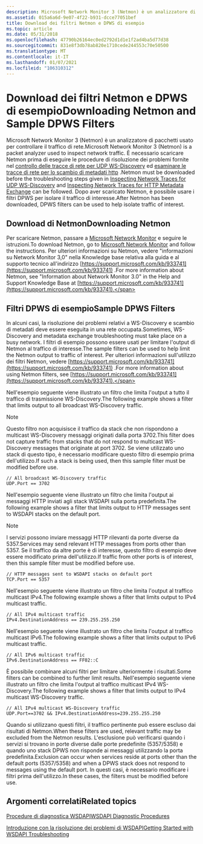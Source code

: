 ```yaml
---
description: Microsoft Network Monitor 3 (Netmon) è un analizzatore di pacchetti usato per controllare il traffico di rete.
ms.assetid: 015a6a6d-9e07-4f22-b931-dcce77051bef
title: Download dei filtri Netmon e DPWS di esempio
ms.topic: article
ms.date: 05/31/2018
ms.openlocfilehash: 47790b26164ec0ed2792d1d1e1f2ad4ba5d77d38
ms.sourcegitcommit: 831e8f3db78ab820e1710cede244553c70e50500
ms.translationtype: MT
ms.contentlocale: it-IT
ms.lasthandoff: 01/07/2021
ms.locfileid: "106310312"
---
```

# <a name="downloading-netmon-and-sample-dpws-filters"></a><span data-ttu-id="d8cca-103">Download dei filtri Netmon e DPWS di esempio</span><span class="sxs-lookup"><span data-stu-id="d8cca-103">Downloading Netmon and Sample DPWS Filters</span></span>

<span data-ttu-id="d8cca-104">Microsoft Network Monitor 3 (Netmon) è un analizzatore di pacchetti usato per controllare il traffico di rete.</span><span class="sxs-lookup"><span data-stu-id="d8cca-104">Microsoft Network Monitor 3 (Netmon) is a packet analyzer used to inspect network traffic.</span></span> <span data-ttu-id="d8cca-105">È necessario scaricare Netmon prima di eseguire le procedure di risoluzione dei problemi fornite nel [controllo delle tracce di rete per UDP WS-Discovery](inspecting-network-traces-for-udp-ws-discovery.md) ed [esaminare le tracce di rete per lo scambio di metadati http](inspecting-network-traces-for-http-metadata-exchange.md) .</span><span class="sxs-lookup"><span data-stu-id="d8cca-105">Netmon must be downloaded before the troubleshooting steps given in [Inspecting Network Traces for UDP WS-Discovery](inspecting-network-traces-for-udp-ws-discovery.md) and [Inspecting Network Traces for HTTP Metadata Exchange](inspecting-network-traces-for-http-metadata-exchange.md) can be followed.</span></span> <span data-ttu-id="d8cca-106">Dopo aver scaricato Netmon, è possibile usare i filtri DPWS per isolare il traffico di interesse.</span><span class="sxs-lookup"><span data-stu-id="d8cca-106">After Netmon has been downloaded, DPWS filters can be used to help isolate traffic of interest.</span></span>

## <a name="downloading-netmon"></a><span data-ttu-id="d8cca-107">Download di Netmon</span><span class="sxs-lookup"><span data-stu-id="d8cca-107">Downloading Netmon</span></span>

<span data-ttu-id="d8cca-108">Per scaricare Netmon, passare a [Microsoft Network Monitor](https://www.microsoft.com/downloads/details.aspx?displaylang=en&FamilyID=983b941d-06cb-4658-b7f6-3088333d062f) e seguire le istruzioni.</span><span class="sxs-lookup"><span data-stu-id="d8cca-108">To download Netmon, go to [Microsoft Network Monitor](https://www.microsoft.com/downloads/details.aspx?displaylang=en&FamilyID=983b941d-06cb-4658-b7f6-3088333d062f) and follow the instructions.</span></span> <span data-ttu-id="d8cca-109">Per ulteriori informazioni su Netmon, vedere "informazioni su Network Monitor 3,0" nella Knowledge base relativa alla guida e al supporto tecnico all'indirizzo [https://support.microsoft.com/kb/933741](https://support.microsoft.com/kb/933741) .</span><span class="sxs-lookup"><span data-stu-id="d8cca-109">For more information about Netmon, see "Information about Network Monitor 3.0" in the Help and Support Knowledge Base at [https://support.microsoft.com/kb/933741](https://support.microsoft.com/kb/933741).</span></span>

## <a name="sample-dpws-filters"></a><span data-ttu-id="d8cca-110">Filtri DPWS di esempio</span><span class="sxs-lookup"><span data-stu-id="d8cca-110">Sample DPWS Filters</span></span>

<span data-ttu-id="d8cca-111">In alcuni casi, la risoluzione dei problemi relativi a WS-Discovery e scambio di metadati deve essere eseguita in una rete occupata.</span><span class="sxs-lookup"><span data-stu-id="d8cca-111">Sometimes, WS-Discovery and metadata exchange troubleshooting must take place on a busy network.</span></span> <span data-ttu-id="d8cca-112">I filtri di esempio possono essere usati per limitare l'output di Netmon al traffico di interesse.</span><span class="sxs-lookup"><span data-stu-id="d8cca-112">The sample filters can be used to help limit the Netmon output to traffic of interest.</span></span> <span data-ttu-id="d8cca-113">Per ulteriori informazioni sull'utilizzo dei filtri Netmon, vedere [https://support.microsoft.com/kb/933741](https://support.microsoft.com/kb/933741) .</span><span class="sxs-lookup"><span data-stu-id="d8cca-113">For more information about using Netmon filters, see [https://support.microsoft.com/kb/933741](https://support.microsoft.com/kb/933741).</span></span>

<span data-ttu-id="d8cca-114">Nell'esempio seguente viene illustrato un filtro che limita l'output a tutto il traffico di trasmissione WS-Discovery.</span><span class="sxs-lookup"><span data-stu-id="d8cca-114">The following example shows a filter that limits output to all broadcast WS-Discovery traffic.</span></span>

> [!Note]  
> <span data-ttu-id="d8cca-115">Questo filtro non acquisisce il traffico da stack che non rispondono a multicast WS-Discovery messaggi originati dalla porta 3702.</span><span class="sxs-lookup"><span data-stu-id="d8cca-115">This filter does not capture traffic from stacks that do not respond to multicast WS-Discovery messages that originate at port 3702.</span></span> <span data-ttu-id="d8cca-116">Se viene utilizzato uno stack di questo tipo, è necessario modificare questo filtro di esempio prima dell'utilizzo.</span><span class="sxs-lookup"><span data-stu-id="d8cca-116">If such a stack is being used, then this sample filter must be modified before use.</span></span>

 

``` syntax
// All broadcast WS-Discovery traffic
UDP.Port == 3702
```

<span data-ttu-id="d8cca-117">Nell'esempio seguente viene illustrato un filtro che limita l'output ai messaggi HTTP inviati agli stack WSDAPI sulla porta predefinita.</span><span class="sxs-lookup"><span data-stu-id="d8cca-117">The following example shows a filter that limits output to HTTP messages sent to WSDAPI stacks on the default port.</span></span>

> [!Note]  
> <span data-ttu-id="d8cca-118">I servizi possono inviare messaggi HTTP rilevanti da porte diverse da 5357.</span><span class="sxs-lookup"><span data-stu-id="d8cca-118">Services may send relevant HTTP messages from ports other than 5357.</span></span> <span data-ttu-id="d8cca-119">Se il traffico da altre porte è di interesse, questo filtro di esempio deve essere modificato prima dell'utilizzo.</span><span class="sxs-lookup"><span data-stu-id="d8cca-119">If traffic from other ports is of interest, then this sample filter must be modified before use.</span></span>

 

``` syntax
// HTTP messages sent to WSDAPI stacks on default port
TCP.Port == 5357
```

<span data-ttu-id="d8cca-120">Nell'esempio seguente viene illustrato un filtro che limita l'output al traffico multicast IPv4.</span><span class="sxs-lookup"><span data-stu-id="d8cca-120">The following example shows a filter that limits output to IPv4 multicast traffic.</span></span>

``` syntax
// All IPv4 multicast traffic
IPv4.DestinationAddress == 239.255.255.250
```

<span data-ttu-id="d8cca-121">Nell'esempio seguente viene illustrato un filtro che limita l'output al traffico multicast IPv6.</span><span class="sxs-lookup"><span data-stu-id="d8cca-121">The following example shows a filter that limits output to IPv6 multicast traffic.</span></span>

``` syntax
// All IPv6 multicast traffic
IPv6.DestinationAddress == FF02::C
```

<span data-ttu-id="d8cca-122">È possibile combinare alcuni filtri per limitare ulteriormente i risultati.</span><span class="sxs-lookup"><span data-stu-id="d8cca-122">Some filters can be combined to further limit results.</span></span> <span data-ttu-id="d8cca-123">Nell'esempio seguente viene illustrato un filtro che limita l'output al traffico multicast IPv4 WS-Discovery.</span><span class="sxs-lookup"><span data-stu-id="d8cca-123">The following example shows a filter that limits output to IPv4 multicast WS-Discovery traffic.</span></span>

``` syntax
// All IPv4 multicast WS-Discovery traffic
UDP.Port==3702 && IPv4.DestinationAddress=239.255.255.250
```

<span data-ttu-id="d8cca-124">Quando si utilizzano questi filtri, il traffico pertinente può essere escluso dai risultati di Netmon.</span><span class="sxs-lookup"><span data-stu-id="d8cca-124">When these filters are used, relevant traffic may be excluded from the Netmon results.</span></span> <span data-ttu-id="d8cca-125">L'esclusione può verificarsi quando i servizi si trovano in porte diverse dalle porte predefinite (5357/5358) e quando uno stack DPWS non risponde ai messaggi utilizzando la porta predefinita.</span><span class="sxs-lookup"><span data-stu-id="d8cca-125">Exclusion can occur when services reside at ports other than the default ports (5357/5358) and when a DPWS stack does not respond to messages using the default port.</span></span> <span data-ttu-id="d8cca-126">In questi casi, è necessario modificare i filtri prima dell'utilizzo.</span><span class="sxs-lookup"><span data-stu-id="d8cca-126">In these cases, the filters must be modified before use.</span></span>

## <a name="related-topics"></a><span data-ttu-id="d8cca-127">Argomenti correlati</span><span class="sxs-lookup"><span data-stu-id="d8cca-127">Related topics</span></span>

<dl> <dt>

[<span data-ttu-id="d8cca-128">Procedure di diagnostica WSDAPI</span><span class="sxs-lookup"><span data-stu-id="d8cca-128">WSDAPI Diagnostic Procedures</span></span>](wsdapi-diagnostic-procedures.md)
</dt> <dt>

[<span data-ttu-id="d8cca-129">Introduzione con la risoluzione dei problemi di WSDAPI</span><span class="sxs-lookup"><span data-stu-id="d8cca-129">Getting Started with WSDAPI Troubleshooting</span></span>](getting-started-with-wsdapi-troubleshooting.md)
</dt> </dl>

 

 



